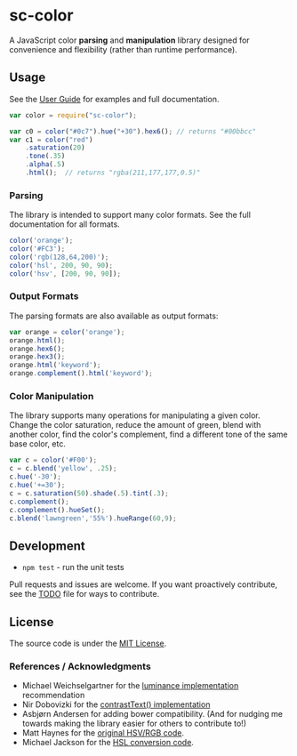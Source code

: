 # sc-color

A JavaScript color **parsing** and **manipulation** library designed for convenience and flexibility (rather than runtime performance).  

## Usage

See the [User Guide](doc/user_guide.md) for examples and full documentation.

```js
var color = require("sc-color");

var c0 = color("#0c7").hue("+30").hex6(); // returns "#00bbcc"
var c1 = color("red")
    .saturation(20)
    .tone(.35)
    .alpha(.5)
    .html();  // returns "rgba(211,177,177,0.5)"

```

### Parsing

The library is intended to support many color formats.  See the full documentation for all formats.

```js
color('orange');                  
color('#FC3');                    
color('rgb(128,64,200)');         
color('hsl', 200, 90, 90);        
color('hsv', [200, 90, 90]);    
```

### Output Formats

The parsing formats are also available as output formats:

```js
var orange = color('orange');
orange.html();                          
orange.hex6();                          
orange.hex3();                          
orange.html('keyword');                 
orange.complement().html('keyword');    
```

### Color Manipulation

The library supports many operations for manipulating a given color. Change the color saturation, reduce the amount of green, blend with another color, find the color's complement, find a different tone of the same base color, etc.

```js
var c = color('#F00');
c = c.blend('yellow', .25);                
c.hue('-30');                              
c.hue('+=30');                             
c = c.saturation(50).shade(.5).tint(.3);   
c.complement();                            
c.complement().hueSet();                   
c.blend('lawngreen','55%').hueRange(60,9); 
```

## Development

* `npm test` - run the unit tests

Pull requests and issues are welcome. If you want proactively contribute, see the [TODO](doc/todo.md) file for ways to contribute.


## License

The source code is under the [MIT License](http://opensource.org/licenses/MIT).

### References / Acknowledgments

* Michael Weichselgartner for the [luminance implementation](http://dev.w3.org/csswg/css-color/#luminance) recommendation 
* Nir Dobovizki for the [contrastText() implementation](http://www.nbdtech.com/Blog/archive/2008/04/27/Calculating-the-Perceived-Brightness-of-a-Color.aspx)  
* Asbjørn Andersen for adding bower compatibility. (And for nudging me towards making the library easier for others to contribute to!)
* Matt Haynes for the [original HSV/RGB code](http://matthaynes.net/blog/2008/08/07/javascript-colour-functions/).
* Michael Jackson for the [HSL conversion code](http://mjijackson.com/2008/02/rgb-to-hsl-and-rgb-to-hsv-color-model-conversion-algorithms-in-javascript).


